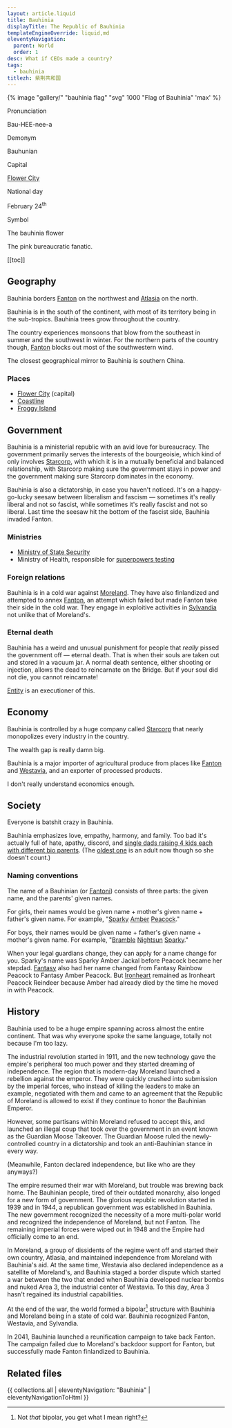 ```yaml
---
layout: article.liquid
title: Bauhinia
displayTitle: The Republic of Bauhinia
templateEngineOverride: liquid,md
eleventyNavigation:
  parent: World
  order: 1
desc: What if CEOs made a country?
tags:
  - bauhinia
titlezh: 紫荆共和国
---
```


{% image "gallery/" "bauhinia flag" "svg" 1000 "Flag of Bauhinia" 'max' %}

<div class="attr">
  <p>Pronunciation</p>
  <p>Bau-HEE-nee-a</p>
  <p>Demonym</p>
  <p>Bauhunian</p>
  <p>Capital</p>
  <p><a href="/world/bauhinia/flower-city/">Flower City</a></p>
  <p>National day</p>
  <p>February 24<sup>th</sup></p>
  <p>Symbol</p>
  <p>The bauhinia flower</p>
</div>

The pink bureaucratic fanatic.

[[toc]]

## Geography

Bauhinia borders [Fanton](/world/fanton/) on the northwest and [Atlasia](/world/atlasia/) on the north.

Bauhinia is in the south of the continent, with most of its territory being in the sub-tropics. Bauhinia trees grow throughout the country.

The country experiences monsoons that blow from the southeast in summer and the southwest in winter. For the northern parts of the country though, [Fanton](/world/fanton/) blocks out most of the southwestern wind.

The closest geographical mirror to Bauhinia is southern China.

### Places

- [Flower City](/world/bauhinia/flower-city/) (capital)
- [Coastline](/world/bauhinia/coastline/)
- [Froggy Island](/world/bauhinia/froggy-island/)

## Government

Bauhinia is a ministerial republic with an avid love for bureaucracy. The government primarily serves the interests of the bourgeoisie, which kind of only involves [Starcorp](/world/bauhinia/starcorp/), with which it is in a mutually beneficial and balanced relationship, with Starcorp making sure the government stays in power and the government making sure Starcorp dominates in the economy.

Bauhinia is also a dictatorship, in case you haven't noticed. It's on a happy-go-lucky seesaw between liberalism and fascism — sometimes it's really liberal and not so fascist, while sometimes it's really fascist and not so liberal. Last time the seesaw hit the bottom of the fascist side, Bauhinia invaded Fanton.

### Ministries

- [Ministry of State Security](/world/bauhinia/mss/)
- Ministry of Health, responsible for [superpowers testing](/world/bauhinia/superpowers/)

### Foreign relations

Bauhinia is in a cold war against [Moreland](/world/moreland/). They have also finlandized and attempted to annex [Fanton](/world/fanton/), an attempt which failed but made Fanton take their side in the cold war. They engage in exploitive activities in [Sylvandia](/world/sylvandia/) not unlike that of Moreland's.

### Eternal death

Bauhinia has a weird and unusual punishment for people that *really* pissed the government off — eternal death. That is when their souls are taken out and stored in a vacuum jar. A normal death sentence, either shooting or injection, allows the dead to reincarnate on the Bridge. But if your soul did not die, you cannot reincarnate!

[Entity](/characters/entity/) is an executioner of this.

## Economy

Bauhinia is controlled by a huge company called [Starcorp](starcorp/) that nearly monopolizes every industry in the country.

The wealth gap is really damn big.

Bauhinia is a major importer of agricultural produce from places like [Fanton](/world/fanton/) and [Westavia](/world/westavia/), and an exporter of processed products.

I don't really understand economics enough.

## Society

Everyone is batshit crazy in Bauhinia.

Bauhinia emphasizes love, empathy, harmony, and family. Too bad it's actually full of hate, apathy, discord, and [single dads raising 4 kids each with different bio parents](/characters/peacock/). (The [oldest one](/characters/fantasy/) is an adult now though so she doesn't count.)

### Naming conventions

The name of a Bauhinian (or [Fantoni](/world/fanton/)) consists of three parts: the given name, and the parents' given names.

For girls, their names would be given name + mother's given name + father's given name. For example, "[Sparky](/characters/sparky/) [Amber](/characters/amber/) [Peacock](/characters/peacock/)."

For boys, their names would be given name + father's given name + mother's given name. For example, "[Bramble](/characters/bramble/) [Nightsun](/characters/nightsun/) [Sparky](/characters/sparky/)."

When your legal guardians change, they can apply for a name change for you. Sparky's name was Sparky Amber Jackal before Peacock became her stepdad. [Fantasy](/characters/fantasy/) also had her name changed from Fantasy Rainbow Peacock to Fantasy Amber Peacock. But [Ironheart](/characters/ironheart/) remained as Ironheart Peacock Reindeer because Amber had already died by the time he moved in with Peacock.

## History

Bauhinia used to be a huge empire spanning across almost the entire continent. That was why everyone spoke the same language, totally not because I'm too lazy.

The industrial revolution started in 1911, and the new technology gave the empire's peripheral too much power and they started dreaming of independence. The region that is modern-day Moreland launched a rebellion against the emperor. They were quickly crushed into submission by the imperial forces, who instead of killing the leaders to make an example, negotiated with them and came to an agreement that the Republic of Moreland is allowed to exist if they continue to honor the Bauhinian Emperor.

However, some partisans within Moreland refused to accept this, and launched an illegal coup that took over the government in an event known as the Guardian Moose Takeover. The Guardian Moose ruled the newly-controlled country in a dictatorship and took an anti-Bauhinian stance in every way.

(Meanwhile, Fanton declared independence, but like who are they anyways?)

The empire resumed their war with Moreland, but trouble was brewing back home. The Bauhinian people, tired of their outdated monarchy, also longed for a new form of government. The glorious republic revolution started in 1939 and in 1944, a republican government was established in Bauhinia. The new government recognized the necessity of a more multi-polar world and recognized the independence of Moreland, but not Fanton. The remaining imperial forces were wiped out in 1948 and the Empire had officially come to an end.

In Moreland, a group of dissidents of the regime went off and started their own country, Atlasia, and maintained independence from Moreland with Bauhinia's aid. At the same time, Westavia also declared independence as a satellite of Moreland's, and Bauhinia staged a border dispute which started a war between the two that ended when Bauhinia developed nuclear bombs and nuked Area 3, the industrial center of Westavia. To this day, Area 3 hasn't regained its industrial capabilities.

At the end of the war, the world formed a bipolar[^1] structure with Bauhinia and Moreland being in a state of cold war. Bauhinia recognized Fanton, Westavia, and Sylvandia.

In 2041, Bauhinia launched a reunification campaign to take back Fanton. The campaign failed due to Moreland's backdoor support for Fanton, but successfully made Fanton finlandized to Bauhinia.

## Related files

{{ collections.all | eleventyNavigation: "Bauhinia" | eleventyNavigationToHtml }}

[^1]: Not *that* bipolar, you get what I mean right?
